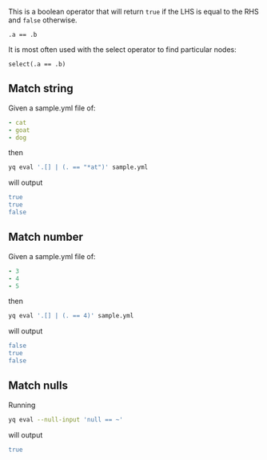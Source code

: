 This is a boolean operator that will return ```true``` if the LHS is equal to the RHS and ``false`` otherwise.

```
.a == .b
```

It is most often used with the select operator to find particular nodes:

```
select(.a == .b)
```


## Match string
Given a sample.yml file of:
```yaml
- cat
- goat
- dog
```
then
```bash
yq eval '.[] | (. == "*at")' sample.yml
```
will output
```yaml
true
true
false
```

## Match number
Given a sample.yml file of:
```yaml
- 3
- 4
- 5
```
then
```bash
yq eval '.[] | (. == 4)' sample.yml
```
will output
```yaml
false
true
false
```

## Match nulls
Running
```bash
yq eval --null-input 'null == ~'
```
will output
```yaml
true
```

